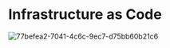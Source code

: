 # Infrastructure as Code 
![77befea2-7041-4c6c-9ec7-d75bb60b21c6](https://github.com/AMMA02/IaC/assets/131775951/9bae5a8f-c181-4a15-99a8-c1642dd1401b)
